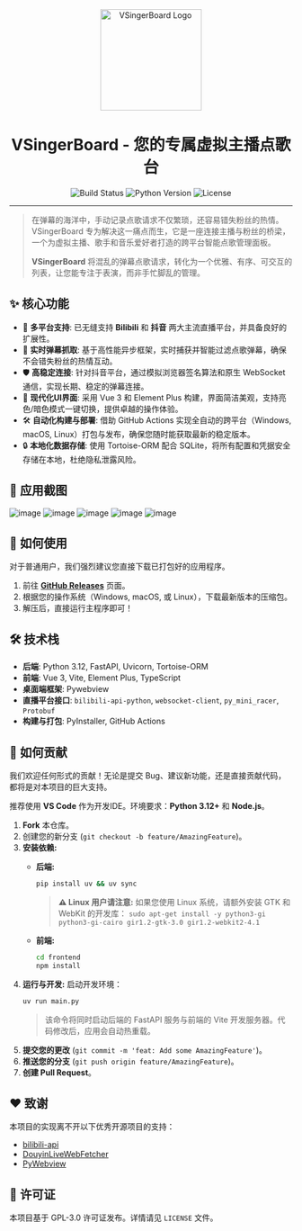 <div align="center">
  <img src="doc/634-.jpg" width="180" height="180" alt="VSingerBoard Logo">
  <br>
</div>

<div align="center">

# VSingerBoard - 您的专属虚拟主播点歌台

![Build Status](https://github.com/zangxx66/VSingerBoard/actions/workflows/build.yml/badge.svg) ![Python Version](https://img.shields.io/badge/python-3.12-blue.svg) ![License](https://img.shields.io/badge/license-GPL--3.0-green.svg)

</div>

---

> 在弹幕的海洋中，手动记录点歌请求不仅繁琐，还容易错失粉丝的热情。VSingerBoard 专为解决这一痛点而生，它是一座连接主播与粉丝的桥梁，一个为虚拟主播、歌手和音乐爱好者打造的跨平台智能点歌管理面板。
> 
> **VSingerBoard** 将混乱的弹幕点歌请求，转化为一个优雅、有序、可交互的列表，让您能专注于表演，而非手忙脚乱的管理。

## ✨ 核心功能

- 🎤 **多平台支持**: 已无缝支持 **Bilibili** 和 **抖音** 两大主流直播平台，并具备良好的扩展性。
- 🚀 **实时弹幕抓取**: 基于高性能异步框架，实时捕获并智能过滤点歌弹幕，确保不会错失粉丝的热情互动。
- 🛡️ **高稳定连接**: 针对抖音平台，通过模拟浏览器签名算法和原生 WebSocket 通信，实现长期、稳定的弹幕连接。
- 🎨 **现代化UI界面**: 采用 Vue 3 和 Element Plus 构建，界面简洁美观，支持亮色/暗色模式一键切换，提供卓越的操作体验。
- 🛠️ **自动化构建与部署**: 借助 GitHub Actions 实现全自动的跨平台（Windows, macOS, Linux）打包与发布，确保您随时能获取最新的稳定版本。
- 🔒 **本地化数据存储**: 使用 Tortoise-ORM 配合 SQLite，将所有配置和凭据安全存储在本地，杜绝隐私泄露风险。

## 📸 应用截图

![image](doc/1.png)
![image](doc/2.png)
![image](doc/3.png)
![image](doc/4.png)
![image](doc/5.png)

## 🚀 如何使用

对于普通用户，我们强烈建议您直接下载已打包好的应用程序。

1.  前往 [**GitHub Releases**](https://github.com/zangxx66/VSingerBoard/releases) 页面。
2.  根据您的操作系统（Windows, macOS, 或 Linux），下载最新版本的压缩包。
3.  解压后，直接运行主程序即可！

## 🛠️ 技术栈

- **后端**: Python 3.12, FastAPI, Uvicorn, Tortoise-ORM
- **前端**: Vue 3, Vite, Element Plus, TypeScript
- **桌面端框架**: Pywebview
- **直播平台接口**: `bilibili-api-python`, `websocket-client`, `py_mini_racer`, `Protobuf`
- **构建与打包**: PyInstaller, GitHub Actions

## 🤝 如何贡献

我们欢迎任何形式的贡献！无论是提交 Bug、建议新功能，还是直接贡献代码，都将是对本项目的巨大支持。

推荐使用 **VS Code** 作为开发IDE。环境要求：**Python 3.12+** 和 **Node.js**。

1.  **Fork** 本仓库。
2.  创建您的新分支 (`git checkout -b feature/AmazingFeature`)。
3.  **安装依赖:**
    - **后端:**
      ```bash
      pip install uv && uv sync
      ```
      > **⚠️ Linux 用户请注意:**
      > 如果您使用 Linux 系统，请额外安装 GTK 和 WebKit 的开发库：
      > `sudo apt-get install -y python3-gi python3-gi-cairo gir1.2-gtk-3.0 gir1.2-webkit2-4.1`

    - **前端:**
      ```bash
      cd frontend
      npm install
      ```
4.  **运行与开发:**
    启动开发环境：
    ```bash
    uv run main.py
    ```
    > 该命令将同时启动后端的 FastAPI 服务与前端的 Vite 开发服务器。代码修改后，应用会自动热重载。
5.  **提交您的更改** (`git commit -m 'feat: Add some AmazingFeature'`)。
6.  **推送您的分支** (`git push origin feature/AmazingFeature`)。
7.  **创建 Pull Request**。

## ❤️ 致谢

本项目的实现离不开以下优秀开源项目的支持：

- [bilibili-api](https://github.com/Nemo2011/bilibili-api)
- [DouyinLiveWebFetcher](https://github.com/saermart/DouyinLiveWebFetcher)
- [PyWebview](https://github.com/r0x0r/pywebview)

## 📄 许可证

本项目基于 GPL-3.0 许可证发布。详情请见 `LICENSE` 文件。